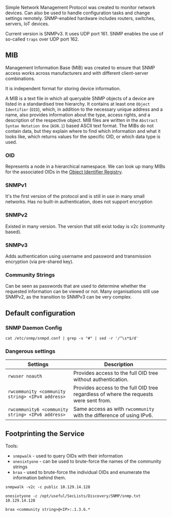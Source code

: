 Simple Network Management Protocol was created to monitor network devices. Can also be used to handle configuration tasks and change settings remotely. SNMP-enabled  hardware includes routers, switches, servers, IoT devices.

Current  version is SNMPv3.
It uses UDP port 161.
SNMP enables the use of so-called `traps` over UDP port 162.

## MIB

Management Information Base (MIB) was created to ensure that SNMP access works across manufacturers and with different client-server combinations.

It is independent format for storing device information.

A MIB is a text file in which all queryable SNMP objects of a device are listed in a standardised tree hierarchy. It contains at least one `Object Identifier` (`OID`), which, in addition to the necessary unique address and a name, also provides information about the type, access rights, and a description of the respective object. MIB files are written in the `Abstract Syntax Notation One` (`ASN.1`) based ASCII text format. The MIBs do not contain data, but they explain where to find which information and what it looks like, which returns values for the specific OID, or which data type is used.

### OID
Represents a node in a hierarchical namespace.
We can look up many MIBs for the associated OIDs in the [Object Identifier Registry](https://www.alvestrand.no/objectid/).

### SNMPv1
It's the first version of the protocol and is still in use in many small networks.
Has no built-in authentication, does not support encryption

### SNMPv2
Existed in many version. The version that still exist today is v2c (community based).
### SNMPv3
Adds authentication using username and password and transmission encryption (via pre-shared key).

### Community Strings
Can be seen as passwords that are used to determine whether the requested information can be viewed or not. 
Many organisations still use SNMPv2, as the transition to SNMPv3 can be very complex.

## Default configuration
### SNMP Daemon Config
```shell-session
cat /etc/snmp/snmpd.conf | grep -v "#" | sed -r '/^\s*$/d'
```
### Dangerous settings 
| **Settings**                                     | **Description**                                                                       |
| ------------------------------------------------ | ------------------------------------------------------------------------------------- |
| `rwuser noauth`                                  | Provides access to the full OID tree without authentication.                          |
| `rwcommunity <community string> <IPv4 address>`  | Provides access to the full OID tree regardless of where the requests were sent from. |
| `rwcommunity6 <community string> <IPv6 address>` | Same access as with `rwcommunity` with the difference of using IPv6.                  |

## Footprinting the Service

Tools:
- `snmpwalk` - used to query OIDs with their information
- `onesixtyone` - can be used to brute-force the names of  the community strings
- `braa` - used to brute-force the individual OIDs and enumerate the information behind them.

```shell
snmpwalk -v2c -c public 10.129.14.128
```

```shell
onesixtyone -c /opt/useful/SecLists/Discovery/SNMP/snmp.txt 10.129.14.128
```

```shell
braa <community string>@<IP>:.1.3.6.*
```
